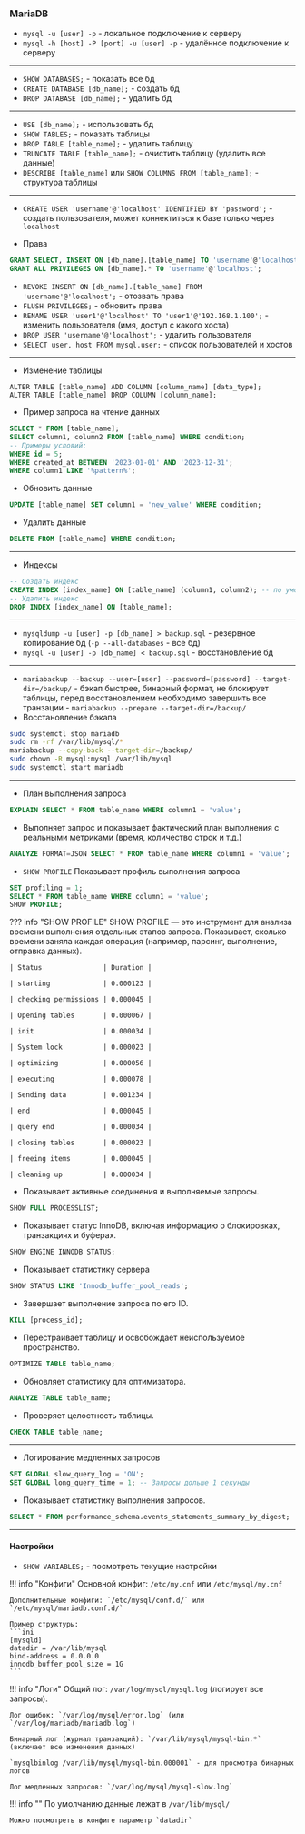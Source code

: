 ### MariaDB

- `mysql -u [user] -p` - локальное подключение к серверу
- `mysql -h [host] -P [port] -u [user] -p` - удалённое подключение к серверу

---

- `SHOW DATABASES;` - показать все бд
- `CREATE DATABASE [db_name];` - создать бд
- `DROP DATABASE [db_name];` - удалить бд

---

- `USE [db_name];` - использовать бд
- `SHOW TABLES;` - показать таблицы
- `DROP TABLE [table_name];` - удалить таблицу
- `TRUNCATE TABLE [table_name];` - очистить таблицу (удалить все данные)
- `DESCRIBE [table_name]` или `SHOW COLUMNS FROM [table_name];` - структура таблицы 

---

- `CREATE USER 'username'@'localhost' IDENTIFIED BY 'password';` - создать пользователя, может коннектиться к базе только через `localhost`

- Права
```sql 
GRANT SELECT, INSERT ON [db_name].[table_name] TO 'username'@'localhost';
GRANT ALL PRIVILEGES ON [db_name].* TO 'username'@'localhost';
```
- `REVOKE INSERT ON [db_name].[table_name] FROM 'username'@'localhost';` - отозвать права
- `FLUSH PRIVILEGES;` - обновить права
- `RENAME USER 'user1'@'localhost' TO 'user1'@'192.168.1.100';` - изменить пользователя (имя, доступ с какого хоста)
- `DROP USER 'username'@'localhost';` - удалить пользователя
- `SELECT user, host FROM mysql.user;` - список пользователей и хостов

---

- Изменение таблицы
```
ALTER TABLE [table_name] ADD COLUMN [column_name] [data_type];
ALTER TABLE [table_name] DROP COLUMN [column_name];
```

- Пример запроса на чтение данных
```sql
SELECT * FROM [table_name];
SELECT column1, column2 FROM [table_name] WHERE condition;
-- Примеры условий:
WHERE id = 5;
WHERE created_at BETWEEN '2023-01-01' AND '2023-12-31';
WHERE column1 LIKE '%pattern%';
``` 

- Обновить данные
```sql
UPDATE [table_name] SET column1 = 'new_value' WHERE condition;
```

- Удалить данные
```sql
DELETE FROM [table_name] WHERE condition;
```

---

- Индексы
```sql
-- Создать индекс
CREATE INDEX [index_name] ON [table_name] (column1, column2); -- по умолчанию btree
-- Удалить индекс
DROP INDEX [index_name] ON [table_name];
```

---

- `mysqldump -u [user] -p [db_name] > backup.sql` - резервное копирование бд (`-p --all-databases` - все бд)
- `mysql -u [user] -p [db_name] < backup.sql` - восстановление бд

---

- `mariabackup --backup --user=[user] --password=[password] --target-dir=/backup/` - бэкап быстрее, бинарный формат, не блокирует таблицы, перед восстановлением необходимо завершить все транзации - `mariabackup --prepare --target-dir=/backup/`
- Восстановление бэкапа
```bash
sudo systemctl stop mariadb
sudo rm -rf /var/lib/mysql/*
mariabackup --copy-back --target-dir=/backup/
sudo chown -R mysql:mysql /var/lib/mysql
sudo systemctl start mariadb
```

---

- План выполнения запроса
```sql
EXPLAIN SELECT * FROM table_name WHERE column1 = 'value';
```

- Выполняет запрос и показывает фактический план выполнения с реальными метриками (время, количество строк и т.д.)
```sql
ANALYZE FORMAT=JSON SELECT * FROM table_name WHERE column1 = 'value';
```

- `SHOW PROFILE` Показывает профиль выполнения запроса 
```sql
SET profiling = 1;
SELECT * FROM table_name WHERE column1 = 'value';
SHOW PROFILE;
```

??? info "SHOW PROFILE"
    SHOW PROFILE — это инструмент для анализа времени выполнения отдельных этапов запроса. Показывает, сколько времени заняла каждая операция (например, парсинг, выполнение, отправка данных).

    | Status               | Duration |

    | starting             | 0.000123 |
    
    | checking permissions | 0.000045 |
    
    | Opening tables       | 0.000067 |
    
    | init                 | 0.000034 |
    
    | System lock          | 0.000023 |
    
    | optimizing           | 0.000056 |
    
    | executing            | 0.000078 |
    
    | Sending data         | 0.001234 |
    
    | end                  | 0.000045 |
    
    | query end            | 0.000034 |
    
    | closing tables       | 0.000023 |
    
    | freeing items        | 0.000045 |
    
    | cleaning up          | 0.000034 |

- Показывает активные соединения и выполняемые запросы.
```sql 
SHOW FULL PROCESSLIST;
```

- Показывает статус InnoDB, включая информацию о блокировках, транзакциях и буферах.
```sql
SHOW ENGINE INNODB STATUS;
```

- Показывает статистику сервера
```sql
SHOW STATUS LIKE 'Innodb_buffer_pool_reads';
```

- Завершает выполнение запроса по его ID.
```sql
KILL [process_id];
```

- Перестраивает таблицу и освобождает неиспользуемое пространство.
```sql
OPTIMIZE TABLE table_name;
```

- Обновляет статистику для оптимизатора.
```sql
ANALYZE TABLE table_name;
```

- Проверяет целостность таблицы.
```sql
CHECK TABLE table_name;
```

--- 

- Логирование медленных запросов
```sql
SET GLOBAL slow_query_log = 'ON';
SET GLOBAL long_query_time = 1; -- Запросы дольше 1 секунды
```

- Показывает статистику выполнения запросов.
```sql
SELECT * FROM performance_schema.events_statements_summary_by_digest;
```

---

#### Настройки 

- `SHOW VARIABLES;` - посмотреть текущие настройки

!!! info "Конфиги"
    Основной конфиг: `/etc/my.cnf` или `/etc/mysql/my.cnf`

    Дополнительные конфиги: `/etc/mysql/conf.d/` или `/etc/mysql/mariadb.conf.d/`

    Пример структуры:
    ```ini
    [mysqld]
    datadir = /var/lib/mysql
    bind-address = 0.0.0.0
    innodb_buffer_pool_size = 1G
    ```

!!! info "Логи"
    Общий лог: `/var/log/mysql/mysql.log` (логирует все запросы).

    Лог ошибок: `/var/log/mysql/error.log` (или `/var/log/mariadb/mariadb.log`)

    Бинарный лог (журнал транзакций): `/var/lib/mysql/mysql-bin.*` (включает все изменения данных)

    `mysqlbinlog /var/lib/mysql/mysql-bin.000001` - для просмотра бинарных логов

    Лог медленных запросов: `/var/log/mysql/mysql-slow.log`


!!! info ""
    По умолчанию данные лежат в `/var/lib/mysql/`

    Можно посмотреть в конфиге параметр `datadir`